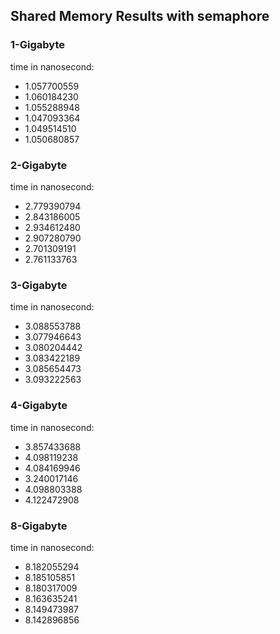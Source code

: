 ## Shared Memory Results with semaphore

### 1-Gigabyte

time in nanosecond:

- 1.057700559
- 1.060184230
- 1.055288948
- 1.047093364
- 1.049514510
- 1.050680857

### 2-Gigabyte

time in nanosecond:

- 2.779390794
- 2.843186005
- 2.934612480
- 2.907280790
- 2.701309191
- 2.761133763

### 3-Gigabyte

time in nanosecond:

- 3.088553788
- 3.077946643
- 3.080204442
- 3.083422189
- 3.085654473
- 3.093222563


### 4-Gigabyte

time in nanosecond:

- 3.857433688
- 4.098119238
- 4.084169946
- 3.240017146
- 4.098803388
- 4.122472908


### 8-Gigabyte

time in nanosecond:

- 8.182055294
- 8.185105851
- 8.180317009
- 8.163635241
- 8.149473987
- 8.142896856

